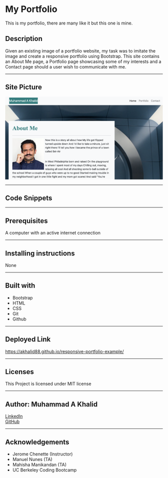 # My Portfolio
This is my portfolio, there are many like it but this one is mine.

## Description 
Given an existing image of a portfolio website, my task was to imitate the image and create a responsive portfolio using Bootstrap. This site contains an About Me page, a Portfolio page showcasing some of my interests and a Contact page should a user wish to communicate with me.

-----------------------
## Site Picture
![Site](assets/images/readme-home.png)

-----------------------
## Code Snippets

-----------------------
## Prerequisites
A computer with an active internet connection

-----------------------
## Installing instructions
None

-----------------------
## Built with
- Bootstrap
- HTML
- CSS
- Git
- Github

-----------------------
## Deployed Link
https://akhalid88.github.io/responsive-portfolio-example/

-----------------------
## Licenses
This Project is licensed under MIT license

-----------------------
## Author: Muhammad A Khalid

[LinkedIn](https://www.linkedin.com/in/abdullahkhalid/)
<br>
[GitHub](https://github.com/akhalid88)

-----------------------
## Acknowledgements
- Jerome Chenette (Instructor)
- Manuel Nunes (TA)
- Mahisha Manikandan (TA)
- UC Berkeley Coding Bootcamp
